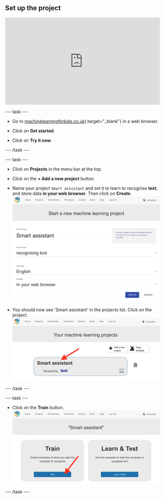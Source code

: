 ## Set up the project

<html>
  <div style="position: relative; overflow: hidden; padding-top: 56.25%;">
    <iframe style="position: absolute; top: 0; left: 0; right: 0; width: 100%; height: 100%; border: none;" src="https://www.youtube.com/embed/aTKd6sH3PhM?rel=0&cc_load_policy=1" allowfullscreen allow="accelerometer; autoplay; clipboard-write; encrypted-media; gyroscope; picture-in-picture; web-share"></iframe>
  </div>
</html>

\--- task ---

- Go to [machinelearningforkids.co.uk](https://machinelearningforkids.co.uk/){:target="_blank"} in a web browser.

- Click on **Get started**.

- Click on **Try it now**.

\--- /task ---

\--- task ---

- Click on **Projects** in the menu bar at the top.

- Click on the **+ Add a new project** button.

- Name your project `Smart assistant` and set it to learn to recognise **text**, and store data **in your web browser**. Then click on **Create**.
  ![Creating a project](images/create-project.png)

- You should now see 'Smart assistant' in the projects list. Click on the project.
  ![Project list with smart assistant listed](images/projects-list.png)

\--- /task ---

\--- task ---

- Click on the **Train** button.
  ![Project main menu with arrow pointing to Train button](images/project-train.png)

\--- /task ---
